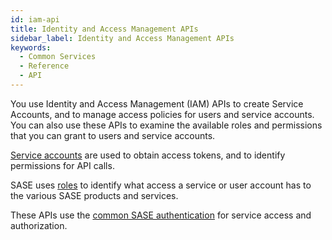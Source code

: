 ```yaml
---
id: iam-api
title: Identity and Access Management APIs
sidebar_label: Identity and Access Management APIs
keywords:
  - Common Services
  - Reference
  - API
---
```


You use Identity and Access Management (IAM) APIs to create Service Accounts, and to manage access policies
for users and service accounts. You can also use these APIs to examine the available roles and
permissions that you can grant to users and service accounts.

[Service accounts](/scm/docs/service-accounts) are used to obtain access tokens, and
to identify permissions for API calls.

SASE uses [roles](/scm/docs/roles-overview) to identify what access a service or user account has
to the various SASE products and services.

These APIs use the [common SASE authentication](/scm/docs/getstarted) for service access and authorization.
